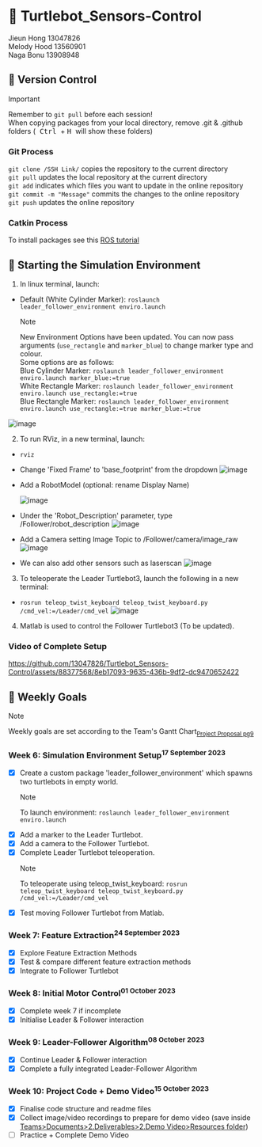 # :turtle: Turtlebot_Sensors-Control

Jieun Hong 13047826 <br>
Melody Hood 13560901 <br>
Naga Bonu 13908948 <br>

## :bookmark_tabs: Version Control
> [!IMPORTANT]
> Remember to `git pull` before each session! <br>
> When copying packages from your local directory, remove .git & .github folders (<kbd> Ctrl </kbd> + <kbd> H </kbd> will show these folders) <br>

### Git Process
`git clone /SSH Link/` copies the repository to the current directory <br>
`git pull` updates the local repository at the current directory <br>
`git add` indicates which files you want to update in the online repository <br>
`git commit -m "Message"` commits the changes to the online repository<br>
`git push` updates the online repository <br>

### Catkin Process
To install packages see this [ROS tutorial](http://wiki.ros.org/catkin/Tutorials/using_a_workspace)

## :space_invader: Starting the Simulation Environment

1. In linux terminal, launch:
  - Default (White Cylinder Marker): `roslaunch leader_follower_environment enviro.launch` <br>
    > [!NOTE]  
    > New Environment Options have been updated. You can now pass arguments (`use_rectangle` and `marker_blue`) to change marker type and colour. <br>
    > Some options are as follows: <br>
    > Blue Cylinder Marker: `roslaunch leader_follower_environment enviro.launch marker_blue:=true`  <br>
    > White Rectangle Marker: `roslaunch leader_follower_environment enviro.launch use_rectangle:=true`  <br>
    > Blue Rectangle Marker: `roslaunch leader_follower_environment enviro.launch use_rectangle:=true marker_blue:=true`  <br>

  ![image](https://github.com/13047826/Turtlebot_Sensors-Control/assets/88377568/f0699cc8-1042-4d99-a260-8b9fb39f513c)

2. To run RViz, in a new terminal, launch:
  - `rviz`
  - Change 'Fixed Frame' to 'base_footprint' from the dropdown
    ![image](https://github.com/13047826/Turtlebot_Sensors-Control/assets/88377568/cfda1153-db12-4c16-b58e-2278d0f8ebf6)

  - Add a RobotModel (optional: rename Display Name)
    
    ![image](https://github.com/13047826/Turtlebot_Sensors-Control/assets/88377568/33030d3f-eba6-4de9-b6c6-d80cf6088ad3)

  - Under the 'Robot_Description' parameter, type /Follower/robot_description
    ![image](https://github.com/13047826/Turtlebot_Sensors-Control/assets/88377568/bfbeb392-9271-4ab5-9482-c14bff0e7933)

  - Add a Camera setting Image Topic to /Follower/camera/image_raw
    ![image](https://github.com/13047826/Turtlebot_Sensors-Control/assets/88377568/a871c3e2-41d1-42fe-8932-95b8fc56991b)
    
  - We can also add other sensors such as laserscan
    ![image](https://github.com/13047826/Turtlebot_Sensors-Control/assets/88377568/ce726c78-7751-4339-a4b2-93e8815009cd)

3. To teleoperate the Leader Turtlebot3, launch the following in a new terminal:
  - `rosrun teleop_twist_keyboard teleop_twist_keyboard.py /cmd_vel:=/Leader/cmd_vel`
    ![image](https://github.com/13047826/Turtlebot_Sensors-Control/assets/88377568/534dc46c-7a21-4ab9-a35e-466b5f25dbd4)

4. Matlab is used to control the Follower Turtlebot3 (To be updated).

### Video of Complete Setup

https://github.com/13047826/Turtlebot_Sensors-Control/assets/88377568/8eb17093-9635-436b-9df2-dc9470652422

## :dart: Weekly Goals
> [!NOTE]
> Weekly goals are set according to the Team's Gantt Chart<sub>[Project Proposal pg9](https://studentutsedu.sharepoint.com/:b:/s/SensorsControl433/EWT4FWaFJzBEnYt4l1wyZAoBesYJsXxdT7zrp4fGAdr2Jw?e=0khZb6)</sub>

### Week 6: Simulation Environment Setup<sup>17 September 2023</sup> 
- [x] Create a custom package 'leader_follower_environment' which spawns two turtlebots in empty world.
  > [!NOTE]
  > To launch environment:
  > `roslaunch leader_follower_environment enviro.launch`
- [X] Add a marker to the Leader Turtlebot.
- [x] Add a camera to the Follower Turtlebot.
- [x] Complete Leader Turtlebot teleoperation.
  > [!NOTE]
  > To teleoperate using teleop_twist_keyboard:
  > `rosrun teleop_twist_keyboard teleop_twist_keyboard.py /cmd_vel:=/Leader/cmd_vel`
- [x] Test moving Follower Turtlebot from Matlab.

### Week 7: Feature Extraction<sup>24 September 2023</sup>
- [x] Explore Feature Extraction Methods
- [x] Test & compare different feature extraction methods
- [x] Integrate to Follower Turtlebot

### Week 8: Initial Motor Control<sup>01 October 2023</sup>
- [x] Complete week 7 if incomplete
- [x] Initialise Leader & Follower interaction

### Week 9: Leader-Follower Algorithm<sup>08 October 2023</sup>
- [x] Continue Leader & Follower interaction
- [x] Complete a fully integrated Leader-Follower Algorithm

### Week 10: Project Code + Demo Video<sup>15 October 2023</sup>
- [x] Finalise code structure and readme files
- [x] Collect image/video recordings to prepare for demo video (save inside [Teams>Documents>2.Deliverables>2.Demo Video>Resources folder](https://studentutsedu.sharepoint.com/:f:/r/sites/SensorsControl433/Shared%20Documents/General/2.%20Deliverables/2.%20Demo%20Video/Resources?csf=1&web=1&e=aKBUEE))
- [ ] Practice + Complete Demo Video
